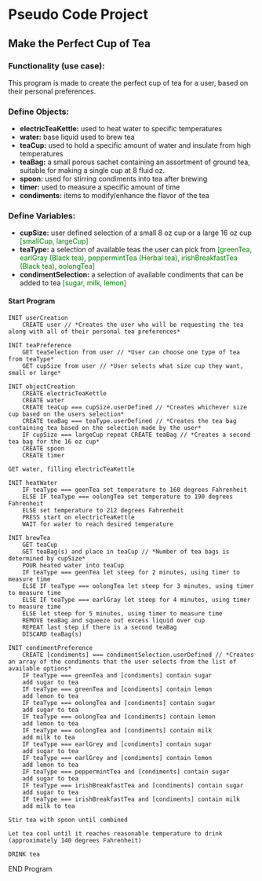 # Pseudo Code Project
## Make the Perfect Cup of Tea

### Functionality (use case): 
This program is made to create the perfect cup of tea for a user, based on their personal preferences.

### Define Objects:
   - **electricTeaKettle:** used to heat water to specific temperatures
   - **water:** base liquid used to brew tea
   - **teaCup:** used to hold a specific amount of water and insulate from high temperatures
   - **teaBag:** a small porous sachet containing an assortment of ground tea, suitable for making a single cup at 8 fluid oz.
   - **spoon:** used for stirring condiments into tea after brewing
   - **timer:** used to measure a specific amount of time
   - **condiments:**  items to modify/enhance the flavor of the tea


### Define Variables:
   - **cupSize:** user defined selection of a small 8 oz cup or a large 16 oz cup
        <span style="color: green">[smallCup, largeCup]</span>
   - **teaType:** a selection of available teas the user can pick from
        <span style="color: green">[greenTea, earlGray (Black tea), peppermintTea (Herbal tea), irishBreakfastTea (Black tea), oolongTea]</span>
   - **condimentSelection:** a selection of available condiments that can be added to tea
   <span style="color: green">[sugar, milk, lemon]</span>

#### Start Program
    INIT userCreation
        CREATE user // *Creates the user who will be requesting the tea along with all of their personal tea preferences*

    INIT teaPreference
        GET teaSelection from user // *User can choose one type of tea from teaType*
        GET cupSize from user // *User selects what size cup they want, small or large*

    INIT objectCreation
        CREATE electricTeaKettle
        CREATE water
        CREATE teaCup === cupSize.userDefined // *Creates whichever size cup based on the users selection*
        CREATE teaBag === teaType.userDefined // *Creates the tea bag containing tea based on the selection made by the user*
        IF cupSize === largeCup repeat CREATE teaBag // *Creates a second tea bag for the 16 oz cup*
        CREATE spoon
        CREATE timer

    GET water, filling electricTeaKettle

    INIT heatWater
        IF teaType === geenTea set temperature to 160 degrees Fahrenheit
        ELSE IF teaType === oolongTea set temperature to 190 degrees Fahrenheit
        ELSE set temperature to 212 degrees Fahrenheit
        PRESS start on electricTeaKettle
        WAIT for water to reach desired temperature

    INIT brewTea
        GET teaCup
        GET teaBag(s) and place in teaCup // *Number of tea bags is determined by cupSize*
        POUR heated water into teaCup
        IF teaType === geenTea let steep for 2 minutes, using timer to measure time
        ELSE IF teaType === oolongTea let steep for 3 minutes, using timer to measure time
        ELSE IF teaType === earlGray let steep for 4 minutes, using timer to measure time
        ELSE let steep for 5 minutes, using timer to measure time
        REMOVE teaBag and squeeze out excess liquid over cup
        REPEAT last step if there is a second teaBag
        DISCARD teaBag(s)

    INIT condimentPreference
        CREATE [condiments] === condimentSelection.userDefined // *Creates an array of the condiments that the user selects from the list of available options*
        IF teaType === greenTea and [condiments] contain sugar
        add sugar to tea
        IF teaType === greenTea and [condiments] contain lemon
        add lemon to tea
        IF teaType === oolongTea and [condiments] contain sugar
        add sugar to tea
        IF teaType === oolongTea and [condiments] contain lemon
        add lemon to tea
        IF teaType === oolongTea and [condiments] contain milk
        add milk to tea
        IF teaType === earlGrey and [condiments] contain sugar
        add sugar to tea
        IF teaType === earlGrey and [condiments] contain lemon
        add lemon to tea
        IF teaType === peppermintTea and [condiments] contain sugar
        add sugar to tea
        IF teaType === irishBreakfastTea and [condiments] contain sugar
        add sugar to tea
        IF teaType === irishBreakfastTea and [condiments] contain milk
        add milk to tea

    Stir tea with spoon until combined

    Let tea cool until it reaches reasonable temperature to drink (approximately 140 degrees Fahrenheit)

    DRINK tea

END Program
